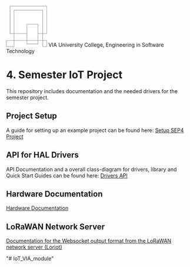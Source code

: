 ![VIA Logo](/docs/resources/logo.png) VIA University College, Engineering in Software Technology

# 4. Semester IoT Project
This repository includes documentation and the needed drivers for the semester project.

## Project Setup
A guide for setting up an example project can be found here: [Setup SEP4 Project](/docs/documentation/Project_Setup/Setup%204.%20Semester%20Project.pdf)

## API for HAL Drivers
API Documentation and a overall class-diagram for drivers, library and Quick Start Guides can be found here: [Drivers API](/docs/index.html)

## Hardware Documentation
[Hardware Documentation](HARDWARE-DOC.md)

## LoRaWAN Network Server
[Documentation for the Websocket output format from the LoRaWAN network server (Loriot)](LORA_NETWORK_SERVER.md)

"# IoT_VIA_module" 

